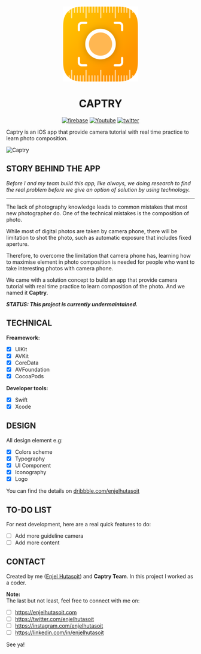 
<p align="center">
  <img src="https://github.com/enjelhutasoit/captry/blob/master/Captry/Assets.xcassets/AppIcon.appiconset/Icon.png" width="200" height="200" alt="hay" />
</p>

<h1 align="center">
  <strong>CAPTRY</strong>
</h1>

<p align="center">
  <a href="firebase.google.com"><img src="https://img.shields.io/badge/readme-docs-3484C6.svg" alt="firebase" /></a>
  <a href="https://youtube.com/enjelhutasoit"><img src="https://img.shields.io/badge/youtube-channel-e52d27.svg" alt="Youtube" /></a>
  <a href="https://twitter.com/enjelhutasoit"><img src="https://img.shields.io/twitter/follow/vr_toolkit.svg?style=flat&label=twitter" alt="twitter" /></a>
</p>

Captry is an iOS app that provide camera tutorial with real time practice to learn photo composition.

![Captry](https://user-images.githubusercontent.com/28510687/70860062-480e5e00-1f4f-11ea-8d33-d37a0a97418a.gif)

## STORY BEHIND THE APP

_Before I and my team build this app, like always, 
we doing research to find the real problem before we give an option of solution 
by using technology._
***


The lack of photography knowledge leads to common mistakes that most new photographer do. 
One of the technical mistakes is the composition of photo. 

While most of digital photos are taken by camera phone, there will be limitation to shot the photo, such as automatic exposure that includes fixed aperture.

Therefore, to overcome the limitation that camera phone has, learning how to maximise element in photo composition is needed for people who want to take interesting photos with camera phone.

We came with a solution concept to build an app that provide camera tutorial with real time practice to learn composition of the photo. And we named it **Captry**.

_**STATUS: This project is currently undermaintained.**_

## TECHNICAL
**Freamework:**
- [x] UIKit
- [x] AVKit
- [x] CoreData
- [x] AVFoundation
- [x] CocoaPods

**Developer tools:**
- [x] Swift
- [x] Xcode

## DESIGN
All design element e.g: 
- [x] Colors scheme
- [x] Typography
- [x] UI Component 
- [x] Iconography
- [x] Logo

You can find the details on [dribbble.com/enjelhutasoit](https://dribbble.com/enjelhutasoit)

## TO-DO LIST 
For next development, here are a real quick features to do:
- [ ] Add more guideline camera
- [ ] Add more content

## CONTACT
Created by me ([Enjel Hutasoit](http://github.com/enjelhutasoit)) and **Captry Team**. 
In this project I worked as a coder.

**Note:**<br>
The last but not least, feel free to connect with me on:

- [ ] https://enjelhutasoit.com 
- [ ] https://twitter.com/enjelhutasoit 
- [ ] https://instagram.com/enjelhutasoit 
- [ ] https://linkedin.com/in/enjelhutasoit

See ya!
